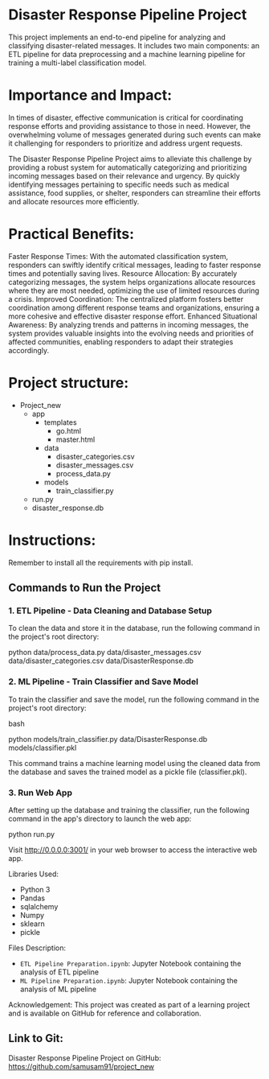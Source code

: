 # Disaster Response Pipeline Project

This project implements an end-to-end pipeline for analyzing and classifying disaster-related messages. 
It includes two main components: an ETL pipeline for data preprocessing and a machine learning pipeline for training a multi-label classification model.

# Importance and Impact:
In times of disaster, effective communication is critical for coordinating response efforts and providing assistance to those in need. 
However, the overwhelming volume of messages generated during such events can make it challenging for responders to prioritize and address urgent requests.

The Disaster Response Pipeline Project aims to alleviate this challenge by providing a robust system for automatically categorizing and prioritizing incoming messages based on their relevance and urgency.
By quickly identifying messages pertaining to specific needs such as medical assistance, food supplies, or shelter, responders can streamline their efforts and allocate resources more efficiently.

# Practical Benefits:
Faster Response Times: With the automated classification system, responders can swiftly identify critical messages, leading to faster response times and potentially saving lives.
Resource Allocation: By accurately categorizing messages, the system helps organizations allocate resources where they are most needed, optimizing the use of limited resources during a crisis.
Improved Coordination: The centralized platform fosters better coordination among different response teams and organizations, ensuring a more cohesive and effective disaster response effort.
Enhanced Situational Awareness: By analyzing trends and patterns in incoming messages, the system provides valuable insights into the evolving needs and priorities of affected communities, enabling responders to adapt their strategies accordingly.

# Project structure:
- Project_new
    - app
        - templates
            - go.html
            - master.html
        - data
            - disaster_categories.csv
            - disaster_messages.csv
            - process_data.py
        - models
            - train_classifier.py
    - run.py
    - disaster_response.db

# Instructions:
Remember to install all the requirements with pip install.

## Commands to Run the Project

### 1. ETL Pipeline - Data Cleaning and Database Setup

To clean the data and store it in the database, run the following command in the project's root directory:

python data/process_data.py data/disaster_messages.csv data/disaster_categories.csv data/DisasterResponse.db

### 2. ML Pipeline - Train Classifier and Save Model

To train the classifier and save the model, run the following command in the project's root directory:

bash

python models/train_classifier.py data/DisasterResponse.db models/classifier.pkl

This command trains a machine learning model using the cleaned data from the database and saves the trained model as a pickle file (classifier.pkl).

### 3. Run Web App

After setting up the database and training the classifier, run the following command in the app's directory to launch the web app:

python run.py

Visit http://0.0.0.0:3001/ in your web browser to access the interactive web app.

Libraries Used:
- Python 3
- Pandas
- sqlalchemy
- Numpy
- sklearn
- pickle

Files Description:
- `ETL Pipeline Preparation.ipynb`: Jupyter Notebook containing the analysis of ETL pipeline
- `ML Pipeline Preparation.ipynb`: Jupyter Notebook containing the analysis of ML pipeline

Acknowledgement:
This project was created as part of a learning project and is available on GitHub for reference and collaboration.

## Link to Git: 
Disaster Response Pipeline Project on GitHub: https://github.com/samusam91/project_new
